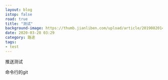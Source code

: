```yaml
---
layout: blog
istop: false
road: true
title: "测试"
background-image: https://thumb.jianliben.com/upload/article/2019082014150786130.png
date: 2020-03-28 03:29
category: 路途
tags:
- test
---
```


推送测试

命令行的git